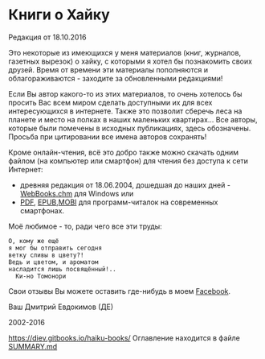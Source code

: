 # Книги о Хайку

Редакция от 18.10.2016

Это некоторые из имеющихся у меня материалов (книг, журналов, газетных вырезок) о хайку, с которыми я хотел бы познакомить своих друзей. Время от времени эти материалы пополняются и облагораживаются - заходите за обновленными редакциями!

Если Вы автор какого-то из этих материалов, то очень хотелось бы просить Вас всем миром сделать доступными их для всех интересующихся в интернете. Также это позволит сберечь леса на планете и место на полках в наших маленьких квартирах... Все авторы, которые были помечены в исходных публикациях, здесь обозначены. Просьба при цитировании все имена авторов сохранять!

Кроме онлайн-чтения, всё это добро также можно скачать одним файлом (на компьютер или смартфон) для чтения без доступа к сети Интернет:

* древняя редакция от 18.06.2004, дошедшая до наших дней - [WebBooks.chm](https://github.com/diev/Haiku-Books/releases/tag/v1.0) для Windows или
* [PDF](https://www.gitbook.com/download/pdf/book/diev/haiku-books), [EPUB](https://www.gitbook.com/download/epub/book/diev/haiku-books),[MOBI](https://www.gitbook.com/download/mobi/book/diev/haiku-books) для программ-читалок на современных смартфонах.

Моё любимое - то, ради чего все эти труды:

```
О, кому же ещё
я мог бы отправить сегодня
ветку сливы в цвету?!
Ведь и цветом, и ароматом
насладится лишь посвящённый!..
  Ки-но Томонори
```

Свои отзывы Вы можете оставить где-нибудь в моем [Facebook](https://facebook.com/dmitrii.evdokimov).

Ваш Дмитрий Евдокимов (ДЕ)

2002-2016

https://diev.gitbooks.io/haiku-books/
Оглавление находится в файле [SUMMARY.md](SUMMARY.md)

